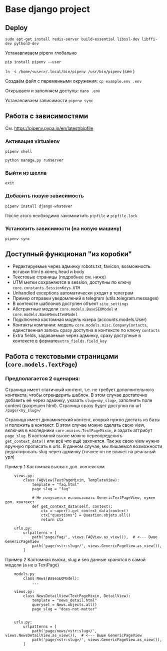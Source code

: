 # Base django project

## Deploy

`sudo apt-get install redis-server build-essential libssl-dev libffi-dev python3-dev`

Устанавливаем pipenv глобально

`pip install pipenv --user`

`ln -s /home/<user>/.local/bin/pipenv /usr/bin/pipenv` (see )

Создаём файл с переменными окружения:
`cp example.env .env`

Открываем и заполняем доступы:
`nano .env`

Устанавливаем зависимости
`pipenv sync`



## Работа с зависимостями
См. https://pipenv.pypa.io/en/latest/pipfile
### Активация virtualenv 
`pipenv shell`

`python manage.py runserver`

### Выйти из шелла
`exit`

### Добавить новую зависимость
`pipenv install django-whatever`

После этого необходимо закоммитить `pipfile` и `pipfile.lock`

### Установить зависимости (на новую машину)
`pipenv sync`


## Доступный функционал "из коробки"

- Редактируемые через админку robots.txt, favicon, возможность вставки html в конец head и body
- Текстовые страницы (подробнее см. ниже)
- UTM метки сохраняются в session, доступны по ключу `core.constants.SessionKeys.UTM`
- Unhandled exceptions автоматически уходят в телеграм
- Пример отправки уведомлений в telegram (utils.telegram.messages)
- В контексте шаблонов доступен объект `site_settings` 
- Абстрактные модели `core.models.BaseSEOModel` и `core.models.BaseMenuItemModel`
- Подключена кастомная модель юзера (accounts.models.User)
- Контакты компании: модель `core.models.misc.CompanyContacts`, единственная запись сразу доступна в контексте по ключу `contacts`
- Extra fields, задаваемые через админку, сразу доступные в контексте в формате`extra_fields.field_key`

## Работа с текстовыми страницами (`core.models.TextPage`)

### Предполагается 2 сценария:
Страница имеет статичный контент, т.е. не требует дополнительного контекста, чтобы отрендерить шаблон.
В этом случае достаточно добавить её через админку, указать `slug=<my_slug>`, заполнить поле content (разрешен html). 
Страница сразу будет доступна по url `/page/<my_slug>/`

Страница имеет динамический контент, коорый нужно достать из базы и положить в контекст.
В этом случае можно сделать свою view, включив в наследники `core.mixins.TextPageMixin`, и задать аттрибут `page_slug`.
В кастомной вьюхе можно переопределить `get_context_data()` или всё что ещё захочется. 
Так же свою view нужно вручную прописать в urls. В данном случае, мы лишаемся возможности редактировать slug через админку (точнее он не влияет на реальный урл)

Пример 1
Кастомная вьюха с доп. контекстом
```
    views.py:
        class FAQView(TextPageMixin, TemplateView):
            template = "faq.html"
            page_slug = "faq"

            # Не получается использовать GenericTextPageView, нужен доп. контекст
            def get_context_data(self, context):
                ctx = super().get_context_data(context)
                ctx["questions"] = Question.objets.all()
                return ctx

    urls.py:
        urlpatterns = [
            path('page/faq/', views.FAQView.as_view()),  # <--- Выше GenericPageView
            path('page/<str:slug>/', views.GenericPageView.as_view()),
        ]
```

Пример 2
Кастомная вьюха, slug и seo данные хранятся в самой модели (а не в TextPage)
```
    models.py
        class News(BaseSEOModel):
            ...

    views.py:
        class NewsDetailView(TextPageMixin, DetailView):
            template = "news_detail.html"
            queryset = News.objects.all()
            page_slug = "does-not-matter"


    urls.py:
        urlpatterns = [
            path('page/news/<str:slug>/', views.NewsDetailView.as_view()),  # <--- Выше GenericPageView
            path('page/<str:slug>/', views.GenericPageView.as_view()),
        ]
```